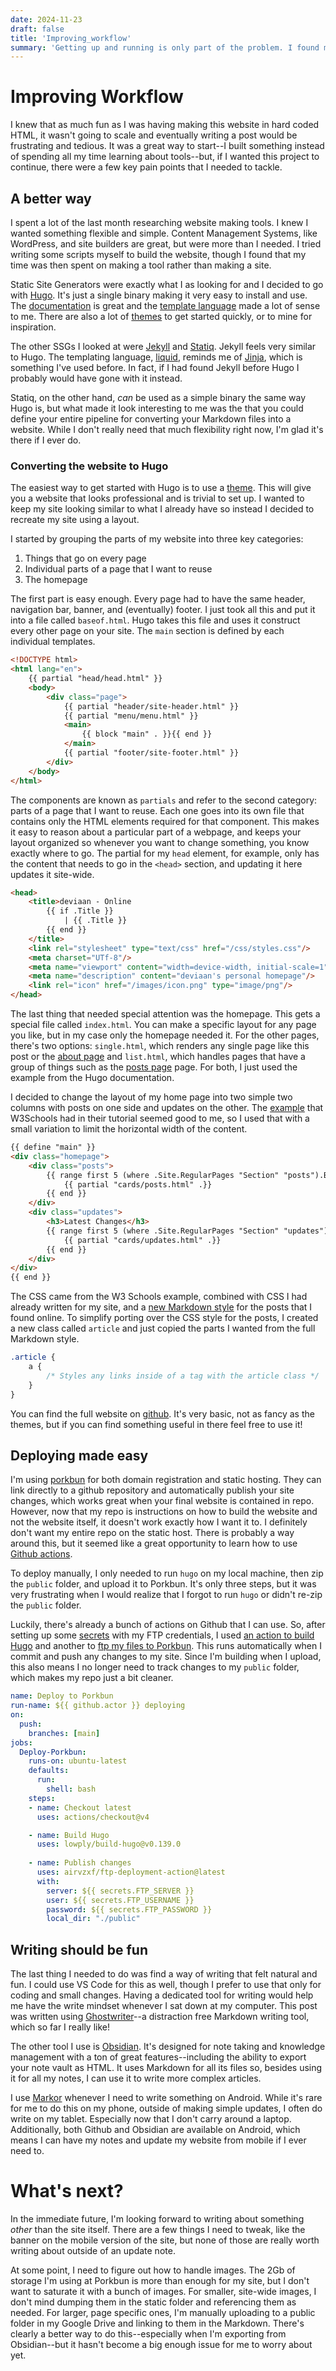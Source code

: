 ```yaml
---
date: 2024-11-23
draft: false
title: 'Improving_workflow'
summary: 'Getting up and running is only part of the problem. I found my workflow very cumbersome which made writing feel more like a chore than something fun. Here I talk about the changes I made to make updating the website painless.'
---
```

# Improving Workflow

I knew that as much fun as I was having making this website in hard coded HTML, it wasn't going to scale and eventually writing a post would be frustrating and tedious. It was a great way to start--I built something instead of spending all my time learning about tools--but, if I wanted this project to continue, there were a few key pain points that I needed to tackle.

## A better way

I spent a lot of the last month researching website making tools. I knew I wanted something flexible and simple. Content Management Systems, like WordPress, and site builders are great, but were more than I needed. I tried writing some scripts myself to build the website, though I found that my time was then spent on making a tool rather than making a site.

Static Site Generators were exactly what I as looking for and I decided to go with [Hugo](https://gohugo.io/). It's just a single binary making it very easy to install and use. The [documentation](https://gohugo.io/documentation/) is great and the [template language](https://gohugo.io/templates/) made a lot of sense to me. There are also a lot of [themes](https://themes.gohugo.io/) to get started quickly, or to mine for inspiration.

The other SSGs I looked at were [Jekyll](https://jekyllrb.com/) and [Statiq](https://www.statiq.dev/). Jekyll feels very similar to Hugo. The templating language, [liquid](https://shopify.github.io/liquid/tags/variable/), reminds me of [Jinja](https://jinja.palletsprojects.com/en/stable/), which is something I've used before. In fact, if I had found Jekyll before Hugo I probably would have gone with it instead.

Statiq, on the other hand, _can_ be used as a simple binary the same way Hugo is, but what made it look interesting to me was the that you could define your entire pipeline for converting your Markdown files into a website. While I don't really need that much flexibility right now, I'm glad it's there if I ever do.

### Converting the website to Hugo

The easiest way to get started with Hugo is to use a [theme](https://themes.gohugo.io/). This will give you a website that looks professional and is trivial to set up. I wanted to keep my site looking similar to what I already have so instead I decided to recreate my site using a layout.

I started by grouping the parts of my website into three key categories:

1. Things that go on every page
2. Individual parts of a page that I want to reuse
3. The homepage

The first part is easy enough. Every page had to have the same header, navigation bar, banner, and (eventually) footer. I just took all this and put it into a file called `baseof.html`. Hugo takes this file and uses it construct every other page on your site. The `main` section is defined by each individual templates.


```html
<!DOCTYPE html>
<html lang="en">
    {{ partial "head/head.html" }}
    <body>
        <div class="page">
            {{ partial "header/site-header.html" }}
            {{ partial "menu/menu.html" }}
            <main>
                {{ block "main" . }}{{ end }}
            </main>
            {{ partial "footer/site-footer.html" }}
        </div>
    </body>
</html>
```


The components are known as `partials` and refer to the second category: parts of a page that I want to reuse. Each one goes into its own file that contains only the HTML elements required for that component. This makes it easy to reason about a particular part of a webpage, and keeps your layout organized so whenever you want to change something, you know exactly where to go. The partial for my `head` element, for example, only has the content that needs to go in the `<head>` section, and updating it here updates it site-wide.

```html
<head>
    <title>deviaan - Online
        {{ if .Title }}
            | {{ .Title }}
        {{ end }}
    </title>
    <link rel="stylesheet" type="text/css" href="/css/styles.css"/>
    <meta charset="UTf-8"/>
    <meta name="viewport" content="width=device-width, initial-scale=1"/>
    <meta name="description" content="deviaan's personal homepage"/>
    <link rel="icon" href="/images/icon.png" type="image/png"/>
</head>
```


The last thing that needed special attention was the homepage. This gets a special file called `index.html`. You can make a specific layout for any page you like, but in my case only the homepage needed it. For the other pages, there's two options: `single.html`, which renders any single page like this post or the [about page](/about) and `list.html`, which handles pages that have a group of things such as the [posts page](/posts) page. For both, I just used the example from the Hugo documentation.

I decided to change the layout of my home page into two simple two columns with posts on one side and updates on the other. The [example](https://www.w3schools.com/css/css_website_layout.asp) that W3Schools had in their tutorial seemed good to me, so I used that with a small variation to limit the horizontal width of the content.


```html
{{ define "main" }}
<div class="homepage">
    <div class="posts">
        {{ range first 5 (where .Site.RegularPages "Section" "posts").ByDate.Reverse }}
            {{ partial "cards/posts.html" .}}
        {{ end }}
    </div>
    <div class="updates">
        <h3>Latest Changes</h3>
        {{ range first 5 (where .Site.RegularPages "Section" "updates").ByDate.Reverse }}
            {{ partial "cards/updates.html" .}}
        {{ end }}
    </div>
</div>
{{ end }}
```

The CSS came from the W3 Schools example, combined with CSS I had already written for my site, and a [new Markdown style](https://github.com/simonlc/Markdown-CSS/blob/master/markdown.css) for the posts that I found online. To simplify porting over the CSS style for the posts, I created a new class called `article` and just copied the parts I wanted from the full Markdown style.

```css
.article {
	a {
		/* Styles any links inside of a tag with the article class */
	}
}
```

You can find the full website on [github](https://github.com/deviaan/deviaan.online). It's very basic, not as fancy as the themes, but if you can find something useful in there feel free to use it!


## Deploying made easy

I'm using [porkbun](https://porkbun.com/) for both domain registration and static hosting. They can link directly to a github repository and automatically publish your site changes, which works great when your final website is contained in repo. However, now that my repo is instructions on how to build the website and not the website itself, it doesn't work exactly how I want it to. I definitely don't want my entire repo on the static host. There is probably a way around this, but it seemed like a great opportunity to learn how to use [Github actions](https://docs.github.com/en/actions).

To deploy manually, I only needed to run `hugo` on my local machine, then zip the `public` folder, and upload it to Porkbun. It's only three steps, but it was very frustrating when I would realize that I forgot to run `hugo` or didn't re-zip the `public` folder.

Luckily, there's already a bunch of actions on Github that I can use. So, after setting up some [secrets](https://docs.github.com/en/actions/security-for-github-actions/security-guides/using-secrets-in-github-actions) with my FTP credentials, I used [an action to build Hugo](https://github.com/marketplace/actions/build-hugo) and another to [ftp my files to Porkbun](https://github.com/marketplace/actions/ftp-deployment). This runs automatically when I commit and push any changes to my site. Since I'm building when I upload, this also means I no longer need to track changes to my `public` folder, which makes my repo just a bit cleaner.


```yaml
name: Deploy to Porkbun
run-name: ${{ github.actor }} deploying
on:
  push:
    branches: [main]
jobs:
  Deploy-Porkbun:
    runs-on: ubuntu-latest
    defaults:
      run:
        shell: bash
    steps:
    - name: Checkout latest
      uses: actions/checkout@v4

    - name: Build Hugo
      uses: lowply/build-hugo@v0.139.0
    
    - name: Publish changes
      uses: airvzxf/ftp-deployment-action@latest
      with:
        server: ${{ secrets.FTP_SERVER }}
        user: ${{ secrets.FTP_USERNAME }}
        password: ${{ secrets.FTP_PASSWORD }}
        local_dir: "./public"
```


## Writing should be fun

The last thing I needed to do was find a way of writing that felt natural and fun. I could use VS Code for this as well, though I prefer to use that only for coding and small changes. Having a dedicated tool for writing would help me have the write mindset whenever I sat down at my computer. This post was written using [Ghostwriter](https://ghostwriter.kde.org/)--a distraction free Markdown writing tool, which so far I really like!

The other tool I use is [Obsidian](https://obsidian.md/). It's designed for note taking and knowledge management with a ton of great features--including the ability to export your note vault as HTML. It uses Markdown for all its files so, besides using it for all my notes, I can use it to write more complex articles.

I use [Markor](https://github.com/gsantner/markor) whenever I need to write something on Android. While it's rare for me to do this on my phone, outside of making simple updates, I often do write on my tablet. Especially now that I don't carry around a laptop. Additionally, both Github and Obsidian are available on Android, which means I can have my notes and update my website from mobile if I ever need to.


# What's next?

In the immediate future, I'm looking forward to writing about something _other_ than the site itself. There are a few things I need to tweak, like the banner on the mobile version of the site, but none of those are really worth writing about outside of an update note.

At some point, I need to figure out how to handle images. The 2Gb of storage I'm using at Porkbun is more than enough for my site, but I don't want to saturate it with a bunch of images. For smaller, site-wide images, I don't mind dumping them in the static folder and referencing them as needed. For larger, page specific ones, I'm manually uploading to a public folder in my Google Drive and linking to them in the Markdown. There's clearly a better way to do this--especially when I'm exporting from Obsidian--but it hasn't become a big enough issue for me to worry about yet.